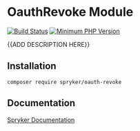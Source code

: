 # OauthRevoke Module
[![Build Status](https://travis-ci.org/spryker/oauth-revoke.svg)](https://travis-ci.org/spryker/oauth-revoke)
[![Minimum PHP Version](https://img.shields.io/badge/php-%3E%3D%207.2-8892BF.svg)](https://php.net/)

{{ADD DESCRIPTION HERE}}

## Installation

```
composer require spryker/oauth-revoke
```

## Documentation

[Spryker Documentation](https://academy.spryker.com/developing_with_spryker/module_guide/modules.html)
